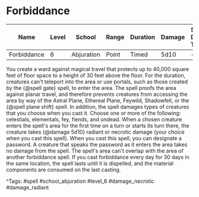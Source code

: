 # Forbiddance

| Name | Level | School | Range | Duration | Damage | Save DC & Type |
|------|-------|--------|-------|----------|--------|----------------|
| Forbiddance | 6 | Abjuration | Point | Timed | 5d10 | - |

You create a ward against magical travel that protects up to 40,000 square feet of floor space to a height of 30 feet above the floor. For the duration, creatures can't teleport into the area or use portals, such as those created by the {@spell gate} spell, to enter the area. The spell proofs the area against planar travel, and therefore prevents creatures from accessing the area by way of the Astral Plane, Ethereal Plane, Feywild, Shadowfell, or the {@spell plane shift} spell. In addition, the spell damages types of creatures that you choose when you cast it. Choose one or more of the following: celestials, elementals, fey, fiends, and undead. When a chosen creature enters the spell's area for the first time on a turn or starts its turn there, the creature takes {@damage 5d10} radiant or necrotic damage (your choice when you cast this spell). When you cast this spell, you can designate a password. A creature that speaks the password as it enters the area takes no damage from the spell. The spell's area can't overlap with the area of another forbiddance spell. If you cast forbiddance every day for 30 days in the same location, the spell lasts until it is dispelled, and the material components are consumed on the last casting.

^Tags: #spell #school_abjuration #level_6 #damage_necrotic #damage_radiant